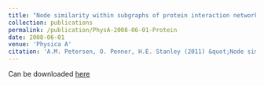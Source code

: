 ```yaml
---
title: "Node similarity within subgraphs of protein interaction networks"
collection: publications
permalink: /publication/PhysA-2008-06-01-Protein
date: 2008-06-01
venue: 'Physica A'
citation: 'A.M. Petersen, O. Penner, H.E. Stanley (2011) &quot;Node similarity within subgraphs of protein interaction networks&quot; <i>Physica A</i>. 387(14)'
---
```

Can be downloaded [here]()
